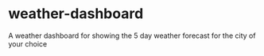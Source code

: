 # weather-dashboard
A weather dashboard for showing the 5 day weather forecast for the city of your choice
